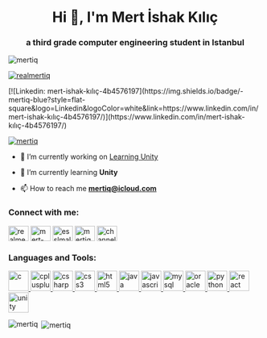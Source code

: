 <h1 align="center">Hi 👋, I'm Mert İshak Kılıç</h1>
<h3 align="center">a third grade computer engineering student in Istanbul</h3>

<p align="left"> <img src="https://komarev.com/ghpvc/?username=mertiq&label=Profile%20views&color=0e75b6&style=flat" alt="mertiq" /> </p>
<p align="left"> <a href="https://twitter.com/realmertiq" target="blank"><img src="https://img.shields.io/twitter/follow/realmertiq?logo=twitter&style=for-the-badge" alt="realmertiq" /></a> </p>[![Linkedin: mert-ishak-kılıç-4b4576197](https://img.shields.io/badge/-mertiq-blue?style=flat-square&logo=Linkedin&logoColor=white&link=https://www.linkedin.com/in/mert-ishak-kılıç-4b4576197/)](https://www.linkedin.com/in/mert-ishak-kılıç-4b4576197/)<p align="left"> <a href="https://github.com/ryo-ma/github-profile-trophy"><img src="https://github-profile-trophy.vercel.app/?username=mertiq" alt="mertiq" /></a> </p>

- 🔭 I’m currently working on [Learning Unity](https://github.com/Mertiq/Unity-Learning)

- 🌱 I’m currently learning **Unity**

- 📫 How to reach me **mertiq@icloud.com**

<h3 align="left">Connect with me:</h3>
<p align="left">
<a href="https://twitter.com/realmertiq" target="blank"><img align="center" src="https://cdn.jsdelivr.net/npm/simple-icons@3.0.1/icons/twitter.svg" alt="realmertiq" height="30" width="40" /></a>
<a href="https://linkedin.com/in/mert-ishak-kılıç-4b4576197" target="blank"><img align="center" src="https://cdn.jsdelivr.net/npm/simple-icons@3.0.1/icons/linkedin.svg" alt="mert-ishak-kılıç-4b4576197" height="30" width="40" /></a>
<a href="https://fb.com/esslmalykm" target="blank"><img align="center" src="https://cdn.jsdelivr.net/npm/simple-icons@3.0.1/icons/facebook.svg" alt="esslmalykm" height="30" width="40" /></a>
<a href="https://instagram.com/mertiq" target="blank"><img align="center" src="https://cdn.jsdelivr.net/npm/simple-icons@3.0.1/icons/instagram.svg" alt="mertiq" height="30" width="40" /></a>
<a href="https://www.youtube.com/c/channel/ucvyxdyk7ctylbekymkybq0a" target="blank"><img align="center" src="https://cdn.jsdelivr.net/npm/simple-icons@3.0.1/icons/youtube.svg" alt="channel/ucvyxdyk7ctylbekymkybq0a" height="30" width="40" /></a>
</p>

<h3 align="left">Languages and Tools:</h3>
<p align="left"> <a href="https://www.cprogramming.com/" target="_blank"> <img src="https://devicons.github.io/devicon/devicon.git/icons/c/c-original.svg" alt="c" width="40" height="40"/> </a> <a href="https://www.w3schools.com/cpp/" target="_blank"> <img src="https://devicons.github.io/devicon/devicon.git/icons/cplusplus/cplusplus-original.svg" alt="cplusplus" width="40" height="40"/> </a> <a href="https://www.w3schools.com/cs/" target="_blank"> <img src="https://devicons.github.io/devicon/devicon.git/icons/csharp/csharp-original.svg" alt="csharp" width="40" height="40"/> </a> <a href="https://www.w3schools.com/css/" target="_blank"> <img src="https://devicons.github.io/devicon/devicon.git/icons/css3/css3-original-wordmark.svg" alt="css3" width="40" height="40"/> </a> <a href="https://www.w3.org/html/" target="_blank"> <img src="https://devicons.github.io/devicon/devicon.git/icons/html5/html5-original-wordmark.svg" alt="html5" width="40" height="40"/> </a> <a href="https://www.java.com" target="_blank"> <img src="https://devicons.github.io/devicon/devicon.git/icons/java/java-original-wordmark.svg" alt="java" width="40" height="40"/> </a> <a href="https://developer.mozilla.org/en-US/docs/Web/JavaScript" target="_blank"> <img src="https://devicons.github.io/devicon/devicon.git/icons/javascript/javascript-original.svg" alt="javascript" width="40" height="40"/> </a> <a href="https://www.mysql.com/" target="_blank"> <img src="https://devicons.github.io/devicon/devicon.git/icons/mysql/mysql-original-wordmark.svg" alt="mysql" width="40" height="40"/> </a> <a href="https://www.oracle.com/" target="_blank"> <img src="https://devicons.github.io/devicon/devicon.git/icons/oracle/oracle-original.svg" alt="oracle" width="40" height="40"/> </a> <a href="https://www.python.org" target="_blank"> <img src="https://devicons.github.io/devicon/devicon.git/icons/python/python-original.svg" alt="python" width="40" height="40"/> </a> <a href="https://reactjs.org/" target="_blank"> <img src="https://devicons.github.io/devicon/devicon.git/icons/react/react-original-wordmark.svg" alt="react" width="40" height="40"/> </a> <a href="https://unity.com/" target="_blank"> <img src="https://www.vectorlogo.zone/logos/unity3d/unity3d-icon.svg" alt="unity" width="40" height="40"/> </a> </p>

<p><img align="left" src="https://github-readme-stats.vercel.app/api/top-langs?username=mertiq&show_icons=true&locale=en&layout=compact" alt="mertiq" /></p>

<p>&nbsp;<img align="center" src="https://github-readme-stats.vercel.app/api?username=mertiq&show_icons=true&locale=en" alt="mertiq" /></p>

